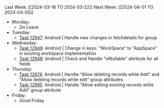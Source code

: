 Last Week: [[2024-03-18 TO 2024-03-22]]
Next Week: [[2024-04-01 TO 2024-04-05]]
- Monday: 
	- On Leave
- Tuesday:
	- [Task 12947](https://dev.azure.com/appsteer/appsteer.io/_workitems/edit/12947): Android | Handle new changes in fetchdetails for group
- Wednesday: 
	- [Task 12949](https://dev.azure.com/appsteer/appsteer.io/_workitems/edit/12949): Android | Change in keys: "WorkSpace" to "AppSpace" in existing workspace implementation
	- [Task 12948](https://dev.azure.com/appsteer/appsteer.io/_workitems/edit/12948): Android | Check and Handle "isNullable" attribute for all fields
- Thursday:
	- [Task 12874](https://dev.azure.com/appsteer/appsteer.io/_workitems/edit/12874): Android | Handle "Allow deleting records while Add" and "Allow deleting records while edit" group attributes
	- [Task 12995](https://dev.azure.com/appsteer/appsteer.io/_workitems/edit/12995): Android | Handle "Allow editing existing records while Add" group attribute
- Friday:
	- Good Friday